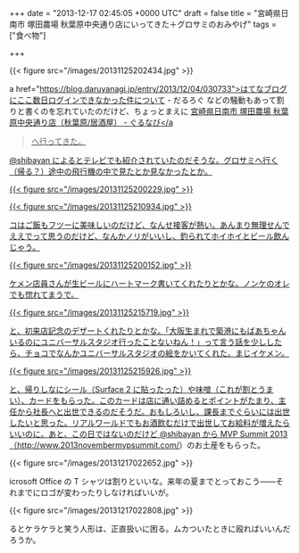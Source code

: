 
+++
date = "2013-12-17 02:45:05 +0000 UTC"
draft = false
title = "宮崎県日南市 塚田農場 秋葉原中央通り店にいってきた＋グロサミのおみやげ"
tags = ["食べ物"]

+++


{{< figure src="/images/20131125202434.jpg"  >}}

a href="https://blog.daruyanagi.jp/entry/2013/12/04/030733">はてなブログにここ数日ログインできなかった件について - だるろぐ</a> などの騒動もあって割りと書くのを忘れていたのだけど、ちょっとまえに <a href="http://r.gnavi.co.jp/g753359/">宮崎県日南市 塚田農場 秋葉原中央通り店（秋葉原/居酒屋） - ぐるなび</a

> へ行ってきた。<script>    window.twttr = (function(d, s, id) {        var js, fjs = d.getElementsByTagName(s)[0],            t = window.twttr || {};        if (d.getElementById(id)) return t;        js = d.createElement(s);        js.id = id;        js.src = "https://platform.twitter.com/widgets.js";        fjs.parentNode.insertBefore(js, fjs);        t._e = [];        t.ready = function(f) {            t._e.push(f);        };        return t;    }(document, "script", "twitter-wjs"));</script>

<script>    twttr.ready(function (twttr) {        var el = document.getElementsByClassName('twitter-syntax-tweet-id-404923535527002112');        for (var i=0;i<el.length;i++) {            if (!!el[i].getAttribute('data-is-tweet-loaded')){                continue;            }            el[i].setAttribute('data-is-tweet-loaded', '1');            twttr.widgets.createTweet('404923535527002112',el[i],{});        }    });</script>

<div class="twitter-syntax-tweet-id-404923535527002112"></div>@shibayan によるとテレビでも紹介されていたのだそうな。グロサミへ行く（帰る？）途中の飛行機の中で見たとか見なかったとか。

{{< figure src="/images/20131125200229.jpg"  >}}

{{< figure src="/images/20131125210934.jpg"  >}}

コはご飯もフツーに美味しいのだけど、なんせ接客が熱い。あんまり無理せんでええでって思うのだけど、なんかノリがいいし、釣られてホイホイとビール飲んじゃう。

{{< figure src="/images/20131125200152.jpg"  >}}

ケメン店員さんが生ビールにハートマーク書いてくれたりとかな。ノンケのオレでも惚れてまうで。

{{< figure src="/images/20131125215719.jpg"  >}}

と、初来店記念のデザートくれたりとかな。「大阪生まれで築港にもばあちゃんいるのにユニバーサルスタジオ行ったことないねん！」って言う話を少ししたら、チョコでなんかユニバーサルスタジオの絵をかいてくれた。まじイケメン。

{{< figure src="/images/20131125215926.jpg"  >}}

と、帰りしなにシール（Surface 2 に貼ったった）や味噌（これが割とうまい）、カードをもらった。このカードは店に通い詰めるとポイントがたまり、主任から社長へと出世できるのだそうだ。おもしろいし、課長までぐらいには出世したいと思った。リアルワールドでもお酒飲むだけで出世してお給料が増えたらいいのに。あと、この日ではないのだけど @shibayan から MVP Summit 2013（<a href="http://www.2013novembermvpsummit.com/">http://www.2013novembermvpsummit.com/</a>）のお土産をもらった。

{{< figure src="/images/20131217022652.jpg"  >}}

icrosoft Office の T シャツは割りといいな。来年の夏までとっておこう――それまでにロゴが変わったりしなければいいが。

{{< figure src="/images/20131217022808.jpg"  >}}

るとケラケラと笑う人形は、正直扱いに困る。ムカついたときに殴ればいいんだろうか。


